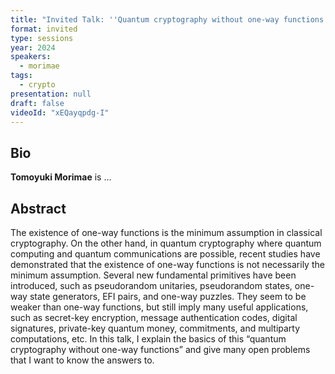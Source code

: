 ```yaml
---
title: "Invited Talk: ''Quantum cryptography without one-way functions''"
format: invited
type: sessions
year: 2024
speakers:
  - morimae
tags:
  - crypto
presentation: null
draft: false
videoId: "xEQayqpdg-I"
---
```

## Bio
**Tomoyuki Morimae** is ... 

## Abstract
The existence of one-way functions is the minimum assumption in classical cryptography. On the other hand, in quantum cryptography where quantum computing and quantum communications are possible, recent studies have demonstrated that the existence of one-way functions is not necessarily the minimum assumption.
Several new fundamental primitives have been introduced, such as pseudorandom unitaries, pseudorandom states, one-way state generators, EFI pairs, and one-way puzzles. They seem to be weaker than one-way functions, but still imply many useful applications, such as secret-key encryption, message authentication codes, digital signatures, private-key quantum money, commitments, and multiparty computations, etc. In this talk, I explain the basics of this “quantum cryptography without one-way functions” and give many open problems that I want to know the answers to.

<!-- fields to use above: -->
<!-- presentation: "/2024/sessions/slides/QCrypt2024InvitedDiamanti.pdf" -->

